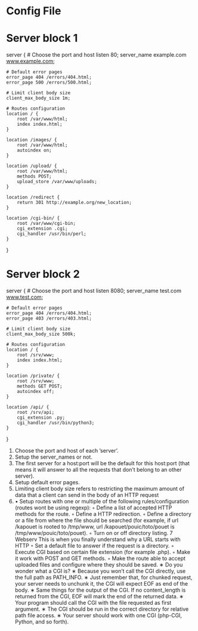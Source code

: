 # Config File

# Server block 1
server {
    # Choose the port and host
    listen 80;
    server_name example.com www.example.com;
    
    # Default error pages
    error_page 404 /errors/404.html;
    error_page 500 /errors/500.html;

    # Limit client body size
    client_max_body_size 1m;

    # Routes configuration
    location / {
        root /var/www/html;
        index index.html;
    }

    location /images/ {
        root /var/www/html;
        autoindex on;
    }

    location /upload/ {
        root /var/www/html;
        methods POST;
        upload_store /var/www/uploads;
    }

    location /redirect {
        return 301 http://example.org/new_location;
    }

    location /cgi-bin/ {
        root /var/www/cgi-bin;
        cgi_extension .cgi;
        cgi_handler /usr/bin/perl;
    }
}

# Server block 2
server {
    # Choose the port and host
    listen 8080;
    server_name test.com www.test.com;

    # Default error pages
    error_page 404 /errors/404.html;
    error_page 403 /errors/403.html;

    # Limit client body size
    client_max_body_size 500k;

    # Routes configuration
    location / {
        root /srv/www;
        index index.html;
    }

    location /private/ {
        root /srv/www;
        methods GET POST;
        autoindex off;
    }

    location /api/ {
        root /srv/api;
        cgi_extension .py;
        cgi_handler /usr/bin/python3;
    }
}


1. Choose the port and host of each ’server’.
2. Setup the server_names or not.
3. The first server for a host:port will be the default for this host:port (that means
it will answer to all the requests that don’t belong to an other server).
4. Setup default error pages.
5. Limiting client body size refers to restricting the maximum amount of data that a client can send in the body of an HTTP request
6. • Setup routes with one or multiple of the following rules/configuration (routes wont
be using regexp):
◦ Define a list of accepted HTTP methods for the route.
◦ Define a HTTP redirection.
◦ Define a directory or a file from where the file should be searched (for example,
if url /kapouet is rooted to /tmp/www, url /kapouet/pouic/toto/pouet is
/tmp/www/pouic/toto/pouet).
◦ Turn on or off directory listing.
7
Webserv This is when you finally understand why a URL starts with HTTP
◦ Set a default file to answer if the request is a directory.
◦ Execute CGI based on certain file extension (for example .php).
◦ Make it work with POST and GET methods.
◦ Make the route able to accept uploaded files and configure where they should
be saved.
∗ Do you wonder what a CGI is?
∗ Because you won’t call the CGI directly, use the full path as PATH_INFO.
∗ Just remember that, for chunked request, your server needs to unchunk
it, the CGI will expect EOF as end of the body.
∗ Same things for the output of the CGI. If no content_length is returned
from the CGI, EOF will mark the end of the returned data.
∗ Your program should call the CGI with the file requested as first argument.
∗ The CGI should be run in the correct directory for relative path file access.
∗ Your server should work with one CGI (php-CGI, Python, and so forth).